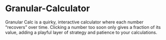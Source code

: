# Granular-Calculator
Granular Calc is a quirky, interactive calculator where each number “recovers” over time. Clicking a number too soon only gives a fraction of its value, adding a playful layer of strategy and patience to your calculations.
